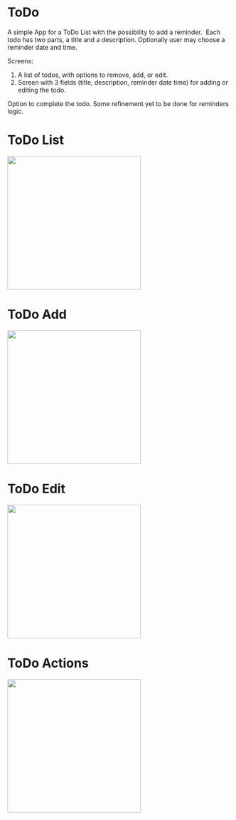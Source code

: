 # ToDo

A simple App for a ToDo List with the possibility to add a reminder. 
Each todo has two parts, a title and a description. Optionally user may choose a reminder date and time.

Screens:
1. A list of todos, with options to remove, add, or edit. 
2. Screen with 3 fields (title, description, reminder date time) for adding or editing the todo.

Option to complete the todo. Some refinement yet to be done for reminders logic.

# ToDo List
<img src="https://user-images.githubusercontent.com/42260005/45251396-1a596300-b363-11e8-96b5-75bf8357c7a1.jpg" width="300px"/>

# ToDo Add
<img src="https://user-images.githubusercontent.com/42260005/45251398-1cbbbd00-b363-11e8-917c-4b058c5f0eec.jpg" width="300px"/>

# ToDo Edit
<img src="https://user-images.githubusercontent.com/42260005/45251400-21807100-b363-11e8-95c8-0594d99332e0.jpg" width="300px"/>

# ToDo Actions
<img src="https://user-images.githubusercontent.com/42260005/45251401-26ddbb80-b363-11e8-8d2e-9bd090940213.jpg" width="300px">

